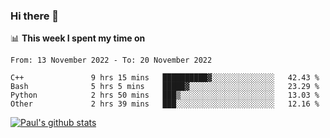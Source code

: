 ### Hi there 👋

📊 **This week I spent my time on**
<!--START_SECTION:waka-->

```text
From: 13 November 2022 - To: 20 November 2022

C++               9 hrs 15 mins   ██████████▓░░░░░░░░░░░░░░   42.43 %
Bash              5 hrs 5 mins    █████▓░░░░░░░░░░░░░░░░░░░   23.29 %
Python            2 hrs 50 mins   ███▒░░░░░░░░░░░░░░░░░░░░░   13.03 %
Other             2 hrs 39 mins   ███░░░░░░░░░░░░░░░░░░░░░░   12.16 %
```

<!--END_SECTION:waka-->


[![Paul's github stats](https://github-readme-stats.vercel.app/api?username=mickeyouyou&theme=dracula&show_icons=true)](https://github.com/anuraghazra/github-readme-stats)
